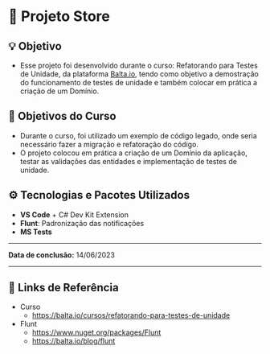 <h1>🏪 <strong>Projeto Store</strong></h1>

## 💡 Objetivo
- Esse projeto foi desenvolvido durante o curso: Refatorando para Testes de Unidade, da plataforma [Balta.io](https//balta.io), tendo como objetivo a demostração do funcionamento de testes de unidade e também colocar em prática a criação de um Domínio.

## 📃 **Objetivos do Curso**
- Durante o curso, foi utilizado um exemplo de código legado, onde seria necessário fazer a migração e refatoração do código.
- O projeto colocou em prática a criação de um Domínio da aplicação, testar as validações das entidades e implementação de testes de unidade.

## ⚙️ **Tecnologias e Pacotes Utilizados**
- **VS Code** + C# Dev Kit Extension
- **Flunt**: Padronização das notificações
- **MS Tests**

---

**Data de conclusão:** 14/06/2023

---

## 🔗 **Links de Referência**

- Curso
    - https://balta.io/cursos/refatorando-para-testes-de-unidade
- Flunt
    - https://www.nuget.org/packages/Flunt
    - https://balta.io/blog/flunt